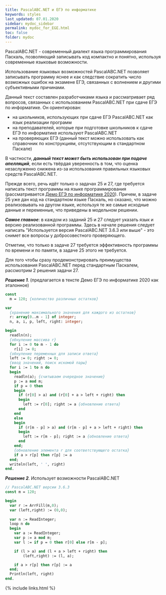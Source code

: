 ```yaml
---
title: PascalABC.NET и ЕГЭ по информатике
keywords: styles
last_updated: 07.01.2020
sidebar: mydoc_sidebar
permalink: mydoc_for_EGE.html
toc: false
folder: mydoc
---
```


PascalABC.NET - современный диалект языка программирования Паскаль, позволяющий записывать код компактно и понятно, используя современные языковые возможности. 

Использование языковых возможностей PascalABC.NET позволяет записывать программу яснее и как следствие сократить число возможных ошибок на экзамене ЕГЭ, связанных с волнением и другими субъективными причинами.

Данный текст составлен разработчиками языка и рассматривает ряд вопросов, связанных с использованием PascalABC.NET при сдаче ЕГЭ по информатике. Он ориентирован:

* на школьников, использующих при сдаче ЕГЭ PascalABC.NET как язык реализации программ
* на преподавателей, которые при подготовке школьников к сдаче ЕГЭ по информатике используют PascalABC.NET
* на проверяющих ЕГЭ (данный текст можно использовать как справочник по конструкциям, отсутствующим в стандартном Паскале) 

В частности, ***данный текст может быть использован при подаче апелляций***, если есть твёрдая уверенность в том, что оценка незаслуженно снижена из-за использования правильных языковых средств PascalABC.NET.

Прежде всего, речь идёт только о задачах 25 и 27, где требуется написать текст программы на языке программирования (рассматривается [Демо ЕГЭ по информатике 2020](https://4ege.ru/index.php?do=download&id=10464)). Причем, в задаче 25 уже дан код на стандартном языке Паскаль, но сказано, что можно реализовывать на другом языке, используя те же самые исходные данные и переменные, что приведены в модельном решении.

***Самое главное***: в каждом из заданий 25 и 27 следует указать язык и версию реализованной программы. Здесь в начале решения следует написать "Используется версия PascalABC.NET 3.6.3 или выше" - это снимет все вопросы у добросовестного проверяющего.

Отметим, что только в задаче 27 требуется эффективность программы по времени и по памяти, в задаче 25 этого не требуется.

Для того чтобы сразу продемонстрировать преимущества использования PascalABC.NET перед стандартным Паскалем, рассмотрим 2 решения задачи 27.

***Решение 1***. (предлагается в тексте Демо ЕГЭ по информатике 2020 как эталонное)

```pascal
const
  m = 120; {количество различных остатков}

var
  {хранение максимального значения для каждого из остатков}
  r: array[0..m - 1] of integer;
  n, a, i, p, left, right: integer;

begin
  readln(n);
  {обнуление массива r}
  for i := 0 to m - 1 do
    r[i] := 0;
  {обнуление переменных для записи ответа}
  left := 0; right := 0;
  {ввод значений, поиск искомой пары}
  for i := 1 to n do
  begin
    readln(a); {считываем очередное значение}
    p := a mod m;
    if p = 0 then
    begin
      if (r[0] > a) and (r[0] + a > left + right) then
      begin
        left := r[0]; right := a {обновление ответа}
      end
    end
    else
    begin
      if (r[m - p] > a) and (r[m - p] + a > left + right) then
      begin
        left := r[m - p]; right := a {обновление ответа}
      end
    end;
    {обновление элемента r для соответствующего остатка}
    if a > r[p] then r[p] := a
  end;
  writeln(left, ' ', right)
end.
```

***Решение 2***. Использует возможности PascalABC.NET

```pascal
// PascalABC.NET версии 3.6.3
const m = 120;

begin
  var r := ArrFill(m,0);
  var (left,right) := (0,0);
  
  var n := ReadInteger;
  loop n do
  begin
    var a := ReadInteger;
    var p := a mod m;
    var l := if p = 0 then r[0] else r[m - p];

    if (l > a) and (l + a > left + right) then
        (left,right) := (l, a);

    if a > r[p] then r[p] := a
  end;
  Println(left, right)
end.
```




{% include links.html %}

